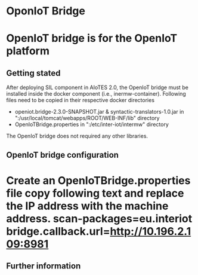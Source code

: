 #  OponIoT Bridge
OpenIoT bridge is for the OpenIoT platform
=================================
## Getting stated
After deploying SIL component in AIoTES 2.0, the OpenIoT bridge must be installed inside the docker component (i.e., inermw-container). Following files need to be copied in their respective docker directories
*  openiot.bridge-2.3.0-SNAPSHOT.jar  & syntactic-translators-1.0.jar in  "<intermw-container>:/usr/local/tomcat/webapps/ROOT/WEB-INF/lib" directory
* OpenIoTBridge.properties  in "<intermw-container>:/etc/inter-iot/intermw" directory

The OpenIoT bridge does not required any other libraries.

## OpenIoT bridge configuration
Create an OpenIoTBridge.properties file copy following text and replace the IP address with the machine address.
scan-packages=eu.interiot
bridge.callback.url=http://10.196.2.109:8981
======================================================================================
## Further information




